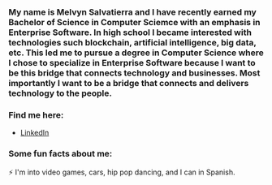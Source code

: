 ### My name is Melvyn Salvatierra and I have recently earned my Bachelor of Science in Computer Sciemce with an emphasis in Enterprise Software. In high school I became interested with technologies such blockchain, artificial intelligence, big data, etc. This led me to pursue a degree in Computer Science where I chose to specialize in Enterprise Software because I want to be this bridge that connects technology and businesses. Most importantly I want to be a bridge that connects and delivers technology to the people.

### Find me here:
- [LinkedIn](https://www.linkedin.com/in/melvyns/)

### Some fun facts about me:
:zap: I'm into video games, cars, hip pop dancing, and I can in Spanish.
<!--
<html>
  <body>
    <img src="https://media2.giphy.com/media/CTX0ivSQbI78A/giphy.gif" alt = "We have technology "width="500" height="400">
  </body>
</html>


**Msal44/Msal44** is a ✨ _special_ ✨ repository because its `README.md` (this file) appears on your GitHub profile.

Here are some ideas to get you started:

- 🔭 I’m currently working on ...
- 🌱 I’m currently learning ...
- 👯 I’m looking to collaborate on ...
- 🤔 I’m looking for help with ...
- 💬 Ask me about ...
- 📫 How to reach me: ...
- 😄 Pronouns: ...
- ⚡ Fun fact: ...
-->
